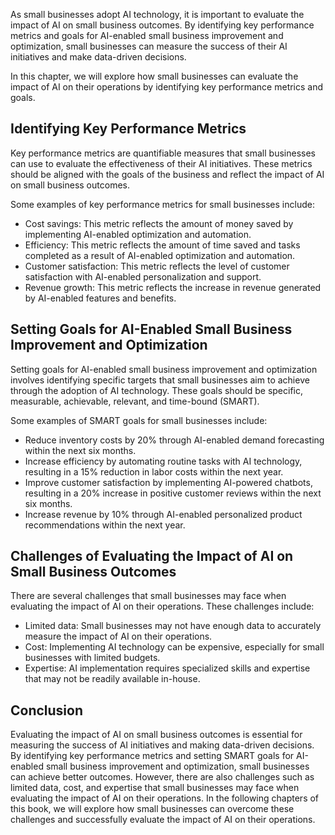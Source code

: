 

As small businesses adopt AI technology, it is important to evaluate the impact of AI on small business outcomes. By identifying key performance metrics and goals for AI-enabled small business improvement and optimization, small businesses can measure the success of their AI initiatives and make data-driven decisions.

In this chapter, we will explore how small businesses can evaluate the impact of AI on their operations by identifying key performance metrics and goals.

Identifying Key Performance Metrics
-----------------------------------

Key performance metrics are quantifiable measures that small businesses can use to evaluate the effectiveness of their AI initiatives. These metrics should be aligned with the goals of the business and reflect the impact of AI on small business outcomes.

Some examples of key performance metrics for small businesses include:

* Cost savings: This metric reflects the amount of money saved by implementing AI-enabled optimization and automation.
* Efficiency: This metric reflects the amount of time saved and tasks completed as a result of AI-enabled optimization and automation.
* Customer satisfaction: This metric reflects the level of customer satisfaction with AI-enabled personalization and support.
* Revenue growth: This metric reflects the increase in revenue generated by AI-enabled features and benefits.

Setting Goals for AI-Enabled Small Business Improvement and Optimization
------------------------------------------------------------------------

Setting goals for AI-enabled small business improvement and optimization involves identifying specific targets that small businesses aim to achieve through the adoption of AI technology. These goals should be specific, measurable, achievable, relevant, and time-bound (SMART).

Some examples of SMART goals for small businesses include:

* Reduce inventory costs by 20% through AI-enabled demand forecasting within the next six months.
* Increase efficiency by automating routine tasks with AI technology, resulting in a 15% reduction in labor costs within the next year.
* Improve customer satisfaction by implementing AI-powered chatbots, resulting in a 20% increase in positive customer reviews within the next six months.
* Increase revenue by 10% through AI-enabled personalized product recommendations within the next year.

Challenges of Evaluating the Impact of AI on Small Business Outcomes
--------------------------------------------------------------------

There are several challenges that small businesses may face when evaluating the impact of AI on their operations. These challenges include:

* Limited data: Small businesses may not have enough data to accurately measure the impact of AI on their operations.
* Cost: Implementing AI technology can be expensive, especially for small businesses with limited budgets.
* Expertise: AI implementation requires specialized skills and expertise that may not be readily available in-house.

Conclusion
----------

Evaluating the impact of AI on small business outcomes is essential for measuring the success of AI initiatives and making data-driven decisions. By identifying key performance metrics and setting SMART goals for AI-enabled small business improvement and optimization, small businesses can achieve better outcomes. However, there are also challenges such as limited data, cost, and expertise that small businesses may face when evaluating the impact of AI on their operations. In the following chapters of this book, we will explore how small businesses can overcome these challenges and successfully evaluate the impact of AI on their operations.
